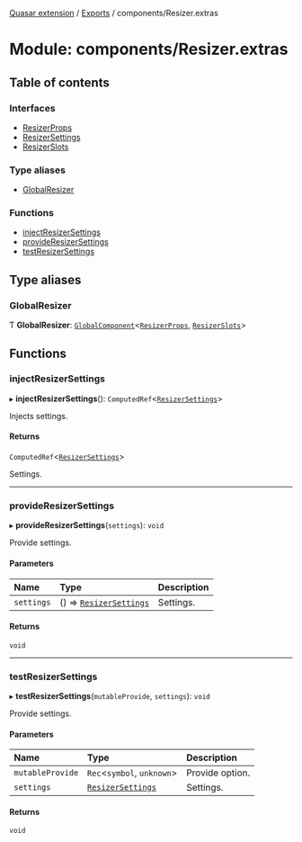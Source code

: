 [Quasar extension](../index.md) / [Exports](../modules.md) / components/Resizer.extras

# Module: components/Resizer.extras

## Table of contents

### Interfaces

- [ResizerProps](../interfaces/components_Resizer_extras.ResizerProps.md)
- [ResizerSettings](../interfaces/components_Resizer_extras.ResizerSettings.md)
- [ResizerSlots](../interfaces/components_Resizer_extras.ResizerSlots.md)

### Type aliases

- [GlobalResizer](components_Resizer_extras.md#globalresizer)

### Functions

- [injectResizerSettings](components_Resizer_extras.md#injectresizersettings)
- [provideResizerSettings](components_Resizer_extras.md#provideresizersettings)
- [testResizerSettings](components_Resizer_extras.md#testresizersettings)

## Type aliases

### GlobalResizer

Ƭ **GlobalResizer**: [`GlobalComponent`](../interfaces/components_api_core.GlobalComponent.md)<[`ResizerProps`](../interfaces/components_Resizer_extras.ResizerProps.md), [`ResizerSlots`](../interfaces/components_Resizer_extras.ResizerSlots.md)\>

## Functions

### injectResizerSettings

▸ **injectResizerSettings**(): `ComputedRef`<[`ResizerSettings`](../interfaces/components_Resizer_extras.ResizerSettings.md)\>

Injects settings.

#### Returns

`ComputedRef`<[`ResizerSettings`](../interfaces/components_Resizer_extras.ResizerSettings.md)\>

Settings.

___

### provideResizerSettings

▸ **provideResizerSettings**(`settings`): `void`

Provide settings.

#### Parameters

| Name | Type | Description |
| :------ | :------ | :------ |
| `settings` | () => [`ResizerSettings`](../interfaces/components_Resizer_extras.ResizerSettings.md) | Settings. |

#### Returns

`void`

___

### testResizerSettings

▸ **testResizerSettings**(`mutableProvide`, `settings`): `void`

Provide settings.

#### Parameters

| Name | Type | Description |
| :------ | :------ | :------ |
| `mutableProvide` | `Rec`<`symbol`, `unknown`\> | Provide option. |
| `settings` | [`ResizerSettings`](../interfaces/components_Resizer_extras.ResizerSettings.md) | Settings. |

#### Returns

`void`
